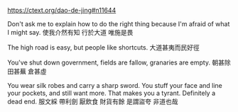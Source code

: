 https://ctext.org/dao-de-jing#n11644

Don't ask me to explain
how to do the right thing
because I'm afraid of what I might say.
使我介然有知
行於大道
唯施是畏

The high road is easy,
but people like shortcuts.
大道甚夷而民好徑

You've shut down government,
fields are fallow,
granaries are empty.
朝甚除
田甚蕪
倉甚虛

You wear silk robes
and carry a sharp sword.
You stuff your face
and line your pockets,
and still want more.
That makes you a tyrant.
Definitely a dead end.
服文綵
帶利劍
厭飲食
財貨有餘
是謂盜夸
非道也哉
